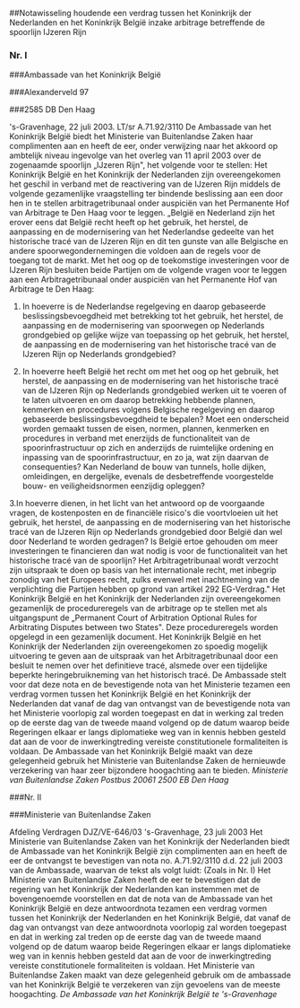 <meta http-equiv='Content-Type' content='text/html; charset=utf-8' />

##Notawisseling houdende een verdrag tussen het Koninkrijk der Nederlanden en het Koninkrijk België inzake arbitrage betreffende de spoorlijn IJzeren Rijn

### Nr.  I  

###Ambassade van het Koninkrijk België

###Alexanderveld 97

###2585 DB Den Haag

's-Gravenhage, 22 juli 2003. LT/sr A.71.92/3110 De Ambassade van het Koninkrijk België biedt het Ministerie van Buitenlandse Zaken haar complimenten aan en heeft de eer, onder verwijzing naar het akkoord op ambtelijk niveau ingevolge van het overleg van 11 april 2003 over de zogenaamde spoorlijn „IJzeren Rijn", het volgende voor te stellen: Het Koninkrijk België en het Koninkrijk der Nederlanden zijn overeengekomen het geschil in verband met de reactivering van de IJzeren Rijn middels de volgende gezamenlijke vraagstelling ter bindende beslissing aan een door hen in te stellen arbitragetribunaal onder auspiciën van het Permanente Hof van Arbitrage te Den Haag voor te leggen. „België en Nederland zijn het erover eens dat België recht heeft op het gebruik, het herstel, de aanpassing en de modernisering van het Nederlandse gedeelte van het historische tracé van de IJzeren Rijn en dit ten gunste van alle Belgische en andere spoorwegondernemingen die voldoen aan de regels voor de toegang tot de markt.  Met het oog op de toekomstige investeringen voor de IJzeren Rijn besluiten beide Partijen om de volgende vragen voor te leggen aan een Arbitragetribunaal onder auspiciën van het Permanente Hof van Arbitrage te Den Haag: 

1. In hoeverre is de Nederlandse regelgeving en daarop gebaseerde beslissingsbevoegdheid met betrekking tot het gebruik, het herstel, de aanpassing en de modernisering van spoorwegen op Nederlands grondgebied op gelijke wijze van toepassing op het gebruik, het herstel, de aanpassing en de modernisering van het historische tracé van de IJzeren Rijn op Nederlands grondgebied?

2. In hoeverre heeft België het recht om met het oog op het gebruik, het herstel, de aanpassing en de modernisering van het historische tracé van de IJzeren Rijn op Nederlands grondgebied werken uit te voeren of te laten uitvoeren en om daarop betrekking hebbende plannen, kenmerken en procedures volgens Belgische regelgeving en daarop gebaseerde beslissingsbevoegdheid te bepalen? Moet een onderscheid worden gemaakt tussen de eisen, normen, plannen, kenmerken en procedures in verband met enerzijds de functionaliteit van de spoorinfrastructuur op zich en anderzijds de ruimtelijke ordening en inpassing van de spoorinfrastructuur, en zo ja, wat zijn daarvan de consequenties? Kan Nederland de bouw van tunnels, holle dijken, omleidingen, en dergelijke, evenals de desbetreffende voorgestelde bouw- en veiligheidsnormen eenzijdig opleggen?

3.In hoeverre dienen, in het licht van het antwoord op de voorgaande vragen, de kostenposten en de financiële risico's die voortvloeien uit het gebruik, het herstel, de aanpassing en de modernisering van het historische tracé van de IJzeren Rijn op Nederlands grondgebied door België dan wel door Nederland te worden gedragen? Is België ertoe gehouden om meer investeringen te financieren dan wat nodig is voor de functionaliteit van het historische tracé van de spoorlijn? Het Arbitragetribunaal wordt verzocht zijn uitspraak te doen op basis van het internationale recht, met inbegrip zonodig van het Europees recht, zulks evenwel met inachtneming van de verplichting die Partijen hebben op grond van artikel 292 EG-Verdrag." Het Koninkrijk België en het Koninkrijk der Nederlanden zijn overeengekomen gezamenlijk de procedureregels van de arbitrage op te stellen met als uitgangspunt de „Permanent Court of Arbitration Optional Rules for Arbitrating Disputes between two States". Deze procedureregels worden opgelegd in een gezamenlijk document. Het Koninkrijk België en het Koninkrijk der Nederlanden zijn overeengekomen zo spoedig mogelijk uitvoering te geven aan de uitspraak van het Arbitragetribunaal door een besluit te nemen over het definitieve tracé, alsmede over een tijdelijke beperkte heringebruikneming van het historisch tracé.  De Ambassade stelt voor dat deze nota en de bevestigende nota van het Ministerie tezamen een verdrag vormen tussen het Koninkrijk België en het Koninkrijk der Nederlanden dat vanaf de dag van ontvangst van de bevestigende nota van het Ministerie voorlopig zal worden toegepast en dat in werking zal treden op de eerste dag van de tweede maand volgend op de datum waarop beide Regeringen elkaar er langs diplomatieke weg van in kennis hebben gesteld dat aan de voor de inwerkingtreding vereiste constitutionele formaliteiten is voldaan. De Ambassade van het Koninkrijk België maakt van deze gelegenheid gebruik het Ministerie van Buitenlandse Zaken de hernieuwde verzekering van haar zeer bijzondere hoogachting aan te bieden.  *Ministerie van Buitenlandse Zaken*   *Postbus 20061*   *2500 EB Den Haag*    

###Nr. II 

###Ministerie van Buitenlandse Zaken

Afdeling Verdragen DJZ/VE-646/03 's-Gravenhage, 23 juli 2003  Het Ministerie van Buitenlandse Zaken van het Koninkrijk der Nederlanden biedt de Ambassade van het Koninkrijk België zijn complimenten aan en heeft de eer de ontvangst te bevestigen van nota no. A.71.92/3110 d.d. 22 juli 2003 van de Ambassade, waarvan de tekst als volgt luidt: (Zoals in Nr. I) Het Ministerie van Buitenlandse Zaken heeft de eer te bevestigen dat de regering van het Koninkrijk der Nederlanden kan instemmen met de bovengenoemde voorstellen en dat de nota van de Ambassade van het Koninkrijk België en deze antwoordnota tezamen een verdrag vormen tussen het Koninkrijk der Nederlanden en het Koninkrijk België, dat vanaf de dag van ontvangst van deze antwoordnota voorlopig zal worden toegepast en dat in werking zal treden op de eerste dag van de tweede maand volgend op de datum waarop beide Regeringen elkaar er langs diplomatieke weg van in kennis hebben gesteld dat aan de voor de inwerkingtreding vereiste constitutionele formaliteiten is voldaan.  Het Ministerie van Buitenlandse Zaken maakt van deze gelegenheid gebruik om de ambassade van het Koninkrijk België te verzekeren van zijn gevoelens van de meeste hoogachting.  *De Ambassade van het Koninkrijk België*   *te 's-Gravenhage* 
